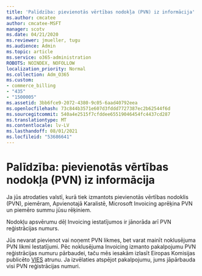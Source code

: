 ```yaml
---
title: 'Palīdzība: pievienotās vērtības nodokļa (PVN) iz informācija'
ms.author: cmcatee
author: cmcatee-MSFT
manager: scotv
ms.date: 04/21/2020
ms.reviewer: jmueller, tugu
ms.audience: Admin
ms.topic: article
ms.service: o365-administration
ROBOTS: NOINDEX, NOFOLLOW
localization_priority: Normal
ms.collection: Adm_O365
ms.custom:
- commerce_billing
- "435"
- "1500005"
ms.assetid: 3bb6fce9-2072-4380-9c05-6aad40792eea
ms.openlocfilehash: 73c844b3571e607d3fddd7727387ec2b62544f6d
ms.sourcegitcommit: 540a4e2515f7cfddee65519046454fc4437cd287
ms.translationtype: MT
ms.contentlocale: lv-LV
ms.lasthandoff: 08/01/2021
ms.locfileid: "53686641"
---
```

# <a name="help-understanding-value-added-tax-vat"></a>Palīdzība: pievienotās vērtības nodokļa (PVN) iz informācija

Ja jūs atrodaties valstī, kurā tiek izmantots pievienotās vērtības nodoklis (PVN), piemēram, Apvienotajā Karalistē, Microsoft Invoicing aprēķina PVN un piemēro summu jūsu rēķiniem.
  
Nodokļu apsvērumu dēļ Invoicing iestatījumos ir jānorāda arī PVN reģistrācijas numurs.
  
Jūs nevarat pievienot vai noņemt PVN likmes, bet varat mainīt noklusējuma PVN likmi Iestatījumi. Pēc noklusējuma Invoicing izmanto pakalpojumu PVN reģistrācijas numuru pārbaudei, taču mēs iesakām izlasīt Eiropas Komisijas publicēto [VIES](https://go.microsoft.com/fwlink/?LinkID=841741) atrunu. Ja izvēlaties atspējot pakalpojumu, jums jāpārbauda visi PVN reģistrācijas numuri.
